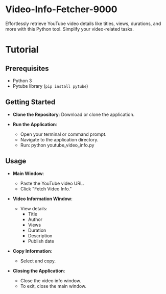 # Video-Info-Fetcher-9000
Effortlessly retrieve YouTube video details like titles, views, durations, and more with this Python tool. Simplify your video-related tasks.
# Tutorial

## Prerequisites

- Python 3
- Pytube library (`pip install pytube`)

## Getting Started

- **Clone the Repository**: Download or clone the application.

- **Run the Application**:
  - Open your terminal or command prompt.
  - Navigate to the application directory.
  - Run:
    python youtube_video_info.py

## Usage

- **Main Window**:
  - Paste the YouTube video URL.
  - Click "Fetch Video Info."

- **Video Information Window**:
  - View details:
    - Title
    - Author
    - Views
    - Duration
    - Description
    - Publish date

- **Copy Information**:
  - Select and copy.

- **Closing the Application**:
  - Close the video info window.
  - To exit, close the main window.
